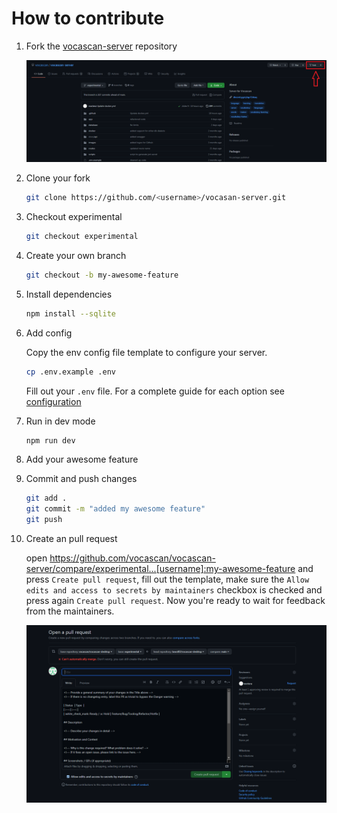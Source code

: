 # How to contribute

1. Fork the [vocascan-server](https://github.com/vocascan/vocascan-server) repository

   ![how to fork](../_media/images/vocascan-server-fork.png)

2. Clone your fork

   ```bash
   git clone https://github.com/<username>/vocasan-server.git
   ```

3. Checkout experimental

   ```bash
   git checkout experimental
   ```

4. Create your own branch

   ```bash
   git checkout -b my-awesome-feature
   ```

5. Install dependencies

   ```bash
   npm install --sqlite
   ```

6. Add config

   Copy the env config file template to configure your server.

   ```bash
   cp .env.example .env
   ```

   Fill out your `.env` file. For a complete guide for each option see [configuration](vocascan-server/configuration)

7. Run in dev mode

   ```bash
   npm run dev
   ```

8. Add your awesome feature

9. Commit and push changes

   ```bash
   git add .
   git commit -m "added my awesome feature"
   git push
   ```

10. Create an pull request

    open https://github.com/vocascan/vocascan-server/compare/experimental...[username]:my-awesome-feature and press
    `Create pull request`, fill out the template, make sure the `Allow edits and access to secrets by maintainers`
    checkbox is checked and press again `Create pull request`. Now you're ready to wait for feedback from the
    maintainers.

    ![how to open a pull request](../_media/images/vocascan-desktop-pull-request.png)
